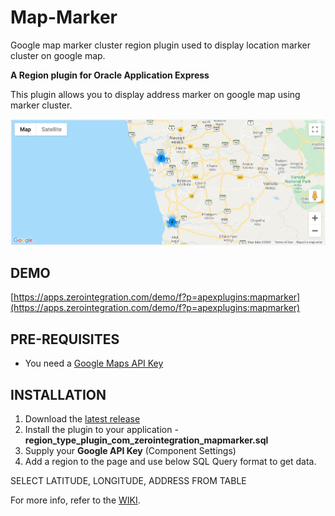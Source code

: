 # Map-Marker

Google map marker cluster region plugin used to display location marker cluster on google map.

**A Region plugin for Oracle Application Express**

This plugin allows you to display address marker on google map using marker cluster. 

![Preview.png](https://raw.githubusercontent.com/apex-plugins/Map-Marker/master/Source/Preview.png)

## DEMO ##

[https://apps.zerointegration.com/demo/f?p=apexplugins:mapmarker](https://apps.zerointegration.com/demo/f?p=apexplugins:mapmarker)

## PRE-REQUISITES ##

* You need a [Google Maps API Key](https://developers.google.com/maps/documentation/javascript/get-api-key#get-an-api-key)

## INSTALLATION ##

1. Download the [latest release](https://github.com/apex-plugins/Map-Marker/releases/latest)
2. Install the plugin to your application - **region_type_plugin_com_zerointegration_mapmarker.sql**
3. Supply your **Google API Key** (Component Settings)
4. Add a region to the page and use below SQL Query format to get data.

SELECT LATITUDE, LONGITUDE, ADDRESS FROM TABLE

For more info, refer to the [WIKI](https://github.com/apex-plugins/Map-Marker/wiki).
